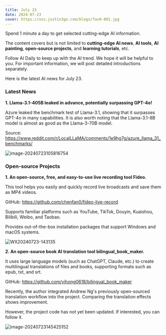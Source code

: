 ```yaml
---
title: July 23
date: 2024-07-23
cover: https://oss.justin3go.com/blogs/fav0-001.jpg
---
```


Spend 1 minute a day to get selected cutting-edge AI information.

The content covers but is not limited to **cutting-edge AI news**, **AI tools**, **AI painting**, **open-source projects**, and **learning tutorials**, etc.

Follow AI Daily to keep up with the AI trend. We hope it will be helpful to you. For important information, we will post detailed introductions separately.

Here is the latest AI news for July 23.

### Latest News

**1. Llama-3.1-405B leaked in advance, potentially surpassing GPT-4o!**

Azure leaked the benchmark test of Llama-3.1, showing that it surpasses GPT-4o in many capabilities. It is also worth noting that the Llama-3.1-8B model is almost as good as the Llama-3-70B model.

Source: https://www.reddit.com/r/LocalLLaMA/comments/1e9hg7g/azure_llama_31_benchmarks/

![image-20240723105816754](https://cdn.jsdelivr.net/gh/freelander/oss@master/ai-daily/2024-07-23/image-20240723105816754.png)

### Open-source Projects

**1. An open-source, free, and easy-to-use live recording tool Fideo.**

This tool helps you easily and quickly record live broadcasts and save them as MP4 videos.

GitHub: https://github.com/chenfan0/fideo-live-record

Supports familiar platforms such as YouTube, TikTok, Douyin, Kuaishou, Bilibili, Weibo, and Taobao.

Provides out-of-the-box installation packages that support Windows and macOS systems.

![WX20240723-143135](https://cdn.jsdelivr.net/gh/freelander/oss@master/ai-daily/2024-07-23/WX20240723-143135.png)

**2. An open-source book AI translation tool bilingual_book_maker.**

It uses large language models (such as ChatGPT, Claude, etc.) to create multilingual translations of files and books, supporting formats such as epub, txt, and srt.

GitHub: https://github.com/yihong0618/bilingual_book_maker

Recently, the author integrated Andrew Ng's previously open-sourced translation workflow into the project. Comparing the translation effects shows improvement.

However, the project code has not yet been updated. If interested, you can follow it.

![image-20240723145425152](https://cdn.jsdelivr.net/gh/freelander/oss@master/ai-daily/2024-07-23/image-20240723145425152.png)
